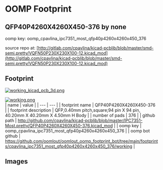 # OOMP Footprint  
## QFP40P4260X4260X450-376  by none  
  
oomp key: oomp_cpavlina_ipc7351_most_qfp40p4260x4260x450_376  
  
source repo at: [http://gitlab.com/cpavlina/kicad-pcblib/blob/master/smd-semi.pretty/VQFN50P230X230X100-12.kicad_mod](http://gitlab.com/cpavlina/kicad-pcblib/blob/master/smd-semi.pretty/VQFN50P230X230X100-12.kicad_mod)  
## Footprint  
  
[![working_kicad_pcb_3d.png](working_kicad_pcb_3d_600.png)](working_kicad_pcb_3d.png)  
  
[![working.png](working_600.png)](working.png)  
| name | value | 
| --- | --- | 
| footprint name | QFP40P4260X4260X450-376 | 
| footprint description | QFP,0.40mm pitch,square;94 pin X 94 pin, 40.20mm X 40.20mm X 4.50mm H Body | 
| number of pads | 376 | 
| github path | http://github.com/cpavlina/kicad-pcblib/blob/master/IPC7351-Most.pretty/QFP40P4260X4260X450-376.kicad_mod | 
| oomp key | oomp_cpavlina_ipc7351_most_qfp40p4260x4260x450_376 | 
| oomp bot github | https://github.com/oomlout/oomlout_oomp_footprint_bot/tree/main/footprints/cpavlina_ipc7351_most_qfp40p4260x4260x450_376/working | 
## Images  
